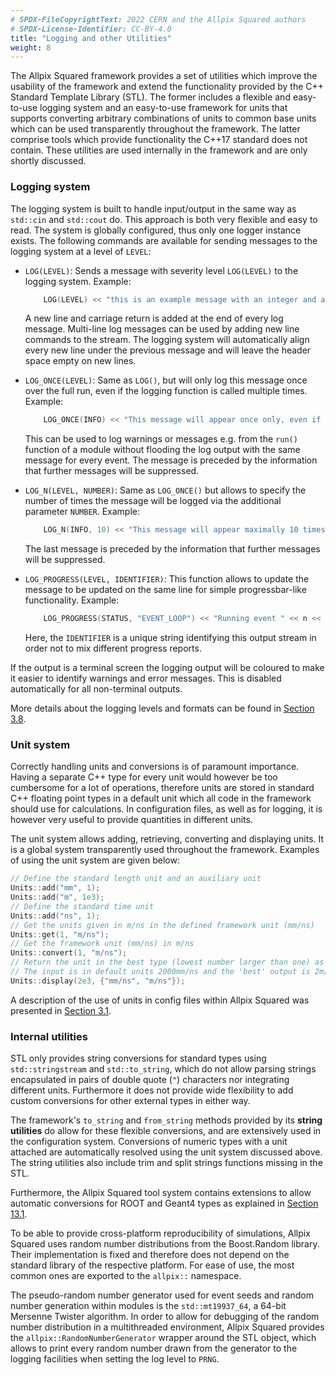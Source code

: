 ```yaml
---
# SPDX-FileCopyrightText: 2022 CERN and the Allpix Squared authors
# SPDX-License-Identifier: CC-BY-4.0
title: "Logging and other Utilities"
weight: 8
---
```


The Allpix Squared framework provides a set of utilities which improve the usability of the framework and extend the
functionality provided by the C++ Standard Template Library (STL). The former includes a flexible and easy-to-use logging
system and an easy-to-use framework for units that supports converting arbitrary combinations of units to common base units
which can be used transparently throughout the framework. The latter comprise tools which provide functionality the C++17
standard does not contain. These utilities are used internally in the framework and are only shortly discussed.

### Logging system

The logging system is built to handle input/output in the same way as `std::cin` and `std::cout` do. This approach is both
very flexible and easy to read. The system is globally configured, thus only one logger instance exists. The following
commands are available for sending messages to the logging system at a level of `LEVEL`:

- `LOG(LEVEL)`:
  Sends a message with severity level `LOG(LEVEL)` to the logging system. Example:

  ```cpp
      LOG(LEVEL) << "this is an example message with an integer and a double " << 1 << 2.0;
  ```

  A new line and carriage return is added at the end of every log message. Multi-line log messages can be used by adding
  new line commands to the stream. The logging system will automatically align every new line under the previous message
  and will leave the header space empty on new lines.

- `LOG_ONCE(LEVEL)`:
  Same as `LOG()`, but will only log this message once over the full run, even if the logging function is called multiple
  times. Example:

  ```cpp
      LOG_ONCE(INFO) << "This message will appear once only, even if present in every event...";
  ```
  This can be used to log warnings or messages e.g. from the `run()` function of a module without flooding the log output
  with the same message for every event. The message is preceded by the information that further messages will be
  suppressed.

- `LOG_N(LEVEL, NUMBER)`:
  Same as `LOG_ONCE()` but allows to specify the number of times the message will be logged via the additional parameter
  `NUMBER`. Example:

  ```cpp
      LOG_N(INFO, 10) << "This message will appear maximally 10 times throughout the run.";
  ```
  The last message is preceded by the information that further messages will be suppressed.

- `LOG_PROGRESS(LEVEL, IDENTIFIER)`:
  This function allows to update the message to be updated on the same line for simple progressbar-like functionality.
  Example:

  ```cpp
      LOG_PROGRESS(STATUS, "EVENT_LOOP") << "Running event " << n << " of " << number_of_events;
  ```

    Here, the `IDENTIFIER` is a unique string identifying this output stream in order not to mix different progress reports.

If the output is a terminal screen the logging output will be coloured to make it easier to identify warnings and error
messages. This is disabled automatically for all non-terminal outputs.

More details about the logging levels and formats can be found in
[Section 3.8](../03_getting_started/08_logging_and_verbosity.md).

### Unit system

Correctly handling units and conversions is of paramount importance. Having a separate C++ type for every unit would however
be too cumbersome for a lot of operations, therefore units are stored in standard C++ floating point types in a default unit
which all code in the framework should use for calculations. In configuration files, as well as for logging, it is however
very useful to provide quantities in different units.

The unit system allows adding, retrieving, converting and displaying units. It is a global system transparently used
throughout the framework. Examples of using the unit system are given below:

```cpp
// Define the standard length unit and an auxiliary unit
Units::add("mm", 1);
Units::add("m", 1e3);
// Define the standard time unit
Units::add("ns", 1);
// Get the units given in m/ns in the defined framework unit (mm/ns)
Units::get(1, "m/ns");
// Get the framework unit (mm/ns) in m/ns
Units::convert(1, "m/ns");
// Return the unit in the best type (lowest number larger than one) as string.
// The input is in default units 2000mm/ns and the 'best' output is 2m/ns (string)
Units::display(2e3, {"mm/ns", "m/ns"});
```

A description of the use of units in config files within Allpix Squared was presented in
[Section 3.1](../03_getting_started/01_configuration_files.md#parsing-types-and-units).

### Internal utilities

STL only provides string conversions for standard types using `std::stringstream` and `std::to_string`, which do not allow
parsing strings encapsulated in pairs of double quote (`"`) characters nor integrating different units. Furthermore it does
not provide wide flexibility to add custom conversions for other external types in either way.

The framework's `to_string` and `from_string` methods provided by its **string utilities** do allow for these flexible
conversions, and are extensively used in the configuration system. Conversions of numeric types with a unit attached are
automatically resolved using the unit system discussed above. The string utilities also include trim and split strings
functions missing in the STL.

Furthermore, the Allpix Squared tool system contains extensions to allow automatic conversions for ROOT and Geant4 types as
explained in [Section 13.1](../13_additional/01_tools.md#root-and-geant4-utilities).

To be able to provide cross-platform reproducibility of simulations, Allpix Squared uses random number distributions from the
Boost.Random library. Their implementation is fixed and therefore does not depend on the standard library of the respective
platform. For ease of use, the most common ones are exported to the `allpix::` namespace.

The pseudo-random number generator used for event seeds and random number generation within modules is the `std::mt19937_64`,
a 64-bit Mersenne Twister algorithm. In order to allow for debugging of the random number distribution in a multithreaded
environment, Allpix Squared provides the `allpix::RandomNumberGenerator` wrapper around the STL object, which allows to
print every random number drawn from the generator to the logging facilities when setting the log level to `PRNG`.
